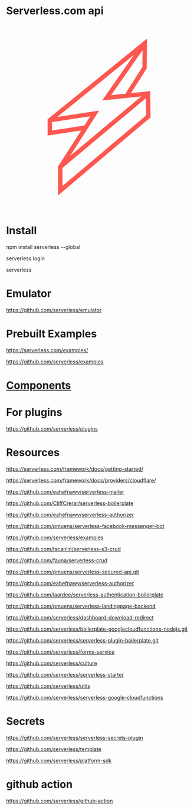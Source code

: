 Serverless.com api
==================

<div>
<svg id="Layer_1" data-name="Layer 1" xmlns="http://www.w3.org/2000/svg" viewBox="0 0 1024 1024"><defs><style>.cls-1{fill:none;stroke:#fd5750;stroke-width:24px;}</style></defs><title>Serverless_Framework-icon01</title><g id="bolt"><path class="cls-1" d="M782.17,382.88S299.56,786.37,299.53,786.33,488.13,492.6,488.13,492.6L240.34,530.32"/><path class="cls-1" d="M763.85,106s-210,300.54-210,300.54l228.32-23.66,1.49,125.89L298.49,918l-.43-129.47,26.5-41.2"/><path class="cls-1" d="M436.91,570.75l-196.33,30-.24-70.46L763.85,106l-1.07,134.72L664.17,395.26"/></g></svg>
</div>

# Install

npm install serverless --global

serverless login

serverless

# Emulator

https://github.com/serverless/emulator

# Prebuilt Examples

https://serverless.com/examples/

https://github.com/serverless/examples

# [Components](https://github.com/serverless/serverless-azure-functions)

# For plugins

https://github.com/serverless/plugins

# Resources

https://serverless.com/framework/docs/getting-started/

https://serverless.com/framework/docs/providers/cloudflare/

https://github.com/eahefnawy/serverless-mailer

https://github.com/CliffCrerar/serverless-boilerplate

https://github.com/eahefnawy/serverless-authorizer

https://github.com/pmuens/serverless-facebook-messenger-bot

https://github.com/serverless/examples

https://github.com/tscanlin/serverless-s3-crud

https://github.com/fauna/serverless-crud

https://github.com/pmuens/serverless-secured-api.git

https://github.com/eahefnawy/serverless-authorizer

https://github.com/laardee/serverless-authentication-boilerplate

https://github.com/pmuens/serverless-landingpage-backend

https://github.com/serverless/dashboard-download-redirect

https://github.com/serverless/boilerplate-googlecloudfunctions-nodejs.git

https://github.com/serverless/serverless-plugin-boilerplate.git

https://github.com/serverless/forms-service

https://github.com/serverless/culture

https://github.com/serverless/serverless-starter

https://github.com/serverless/utils

https://github.com/serverless/serverless-google-cloudfunctions

# Secrets

https://github.com/serverless/serverless-secrets-plugin

https://github.com/serverless/template

https://github.com/serverless/platform-sdk

# github action

https://github.com/serverless/github-action

